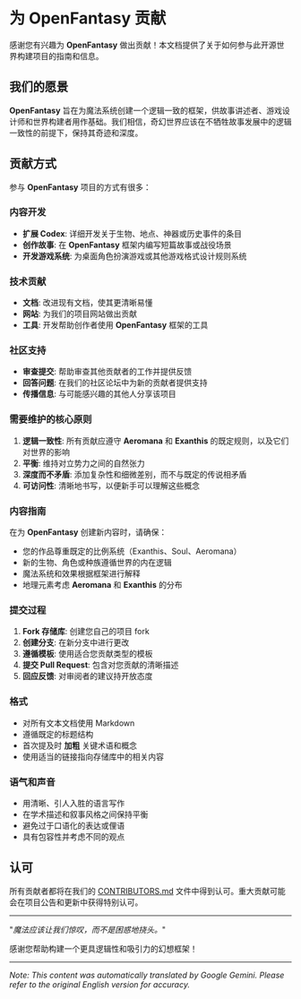 # 为 **OpenFantasy** 贡献

感谢您有兴趣为 **OpenFantasy** 做出贡献！本文档提供了关于如何参与此开源世界构建项目的指南和信息。

## 我们的愿景

**OpenFantasy** 旨在为魔法系统创建一个逻辑一致的框架，供故事讲述者、游戏设计师和世界构建者用作基础。我们相信，奇幻世界应该在不牺牲故事发展中的逻辑一致性的前提下，保持其奇迹和深度。

## 贡献方式

参与 **OpenFantasy** 项目的方式有很多：

### 内容开发
- **扩展 Codex**: 详细开发关于生物、地点、神器或历史事件的条目
- **创作故事**: 在 **OpenFantasy** 框架内编写短篇故事或战役场景
- **开发游戏系统**: 为桌面角色扮演游戏或其他游戏格式设计规则系统

### 技术贡献
- **文档**: 改进现有文档，使其更清晰易懂
- **网站**: 为我们的项目网站做出贡献
- **工具**: 开发帮助创作者使用 **OpenFantasy** 框架的工具

### 社区支持
- **审查提交**: 帮助审查其他贡献者的工作并提供反馈
- **回答问题**: 在我们的社区论坛中为新的贡献者提供支持
- **传播信息**: 与可能感兴趣的其他人分享该项目

### 需要维护的核心原则

1. **逻辑一致性**: 所有贡献应遵守 **Aeromana** 和 **Exanthis** 的既定规则，以及它们对世界的影响
2. **平衡**: 维持对立势力之间的自然张力
3. **深度而不矛盾**: 添加复杂性和细微差别，而不与既定的传说相矛盾
4. **可访问性**: 清晰地书写，以便新手可以理解这些概念

### 内容指南

在为 **OpenFantasy** 创建新内容时，请确保：

- 您的作品尊重既定的比例系统（Exanthis、Soul、Aeromana）
- 新的生物、角色或种族遵循世界的内在逻辑
- 魔法系统和效果根据框架进行解释
- 地理元素考虑 **Aeromana** 和 **Exanthis** 的分布

### 提交过程

1. **Fork 存储库**: 创建您自己的项目 fork
2. **创建分支**: 在新分支中进行更改
3. **遵循模板**: 使用适合您贡献类型的模板
4. **提交 Pull Request**: 包含对您贡献的清晰描述
5. **回应反馈**: 对审阅者的建议持开放态度

### 格式
- 对所有文本文档使用 Markdown
- 遵循既定的标题结构
- 首次提及时 **加粗** 关键术语和概念
- 使用适当的链接指向存储库中的相关内容

### 语气和声音
- 用清晰、引人入胜的语言写作
- 在学术描述和叙事风格之间保持平衡
- 避免过于口语化的表达或俚语
- 具有包容性并考虑不同的观点

## 认可

所有贡献者都将在我们的 [CONTRIBUTORS.md](CONTRIBUTORS.md) 文件中得到认可。重大贡献可能会在项目公告和更新中获得特别认可。

---

"*魔法应该让我们惊叹，而不是困惑地挠头。*"

感谢您帮助构建一个更具逻辑性和吸引力的幻想框架！


---
_Note: This content was automatically translated by Google Gemini. Please refer to the original English version for accuracy._